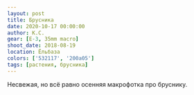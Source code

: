 ```yaml
---
layout: post
title: Брусника
date: 2020-10-17 00:00:00
author: К.С.
gear: [E-3, 35mm macro]
shoot_date: 2018-08-19
location: Ёльбаза
colors: ['532117', '200a05']
tags: [растения, брусника]
---
```

Несвежая, но всё равно осенняя макрофотка про бруснику.
